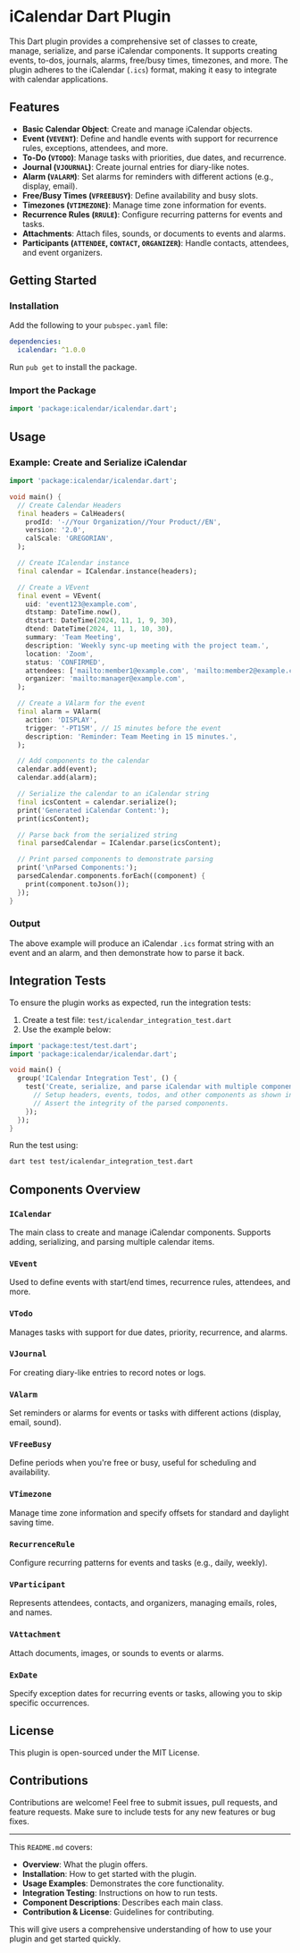 
# iCalendar Dart Plugin

This Dart plugin provides a comprehensive set of classes to create, manage, serialize, and parse iCalendar components. It supports creating events, to-dos, journals, alarms, free/busy times, timezones, and more. The plugin adheres to the iCalendar (`.ics`) format, making it easy to integrate with calendar applications.

## Features

- **Basic Calendar Object**: Create and manage iCalendar objects.
- **Event (`VEVENT`)**: Define and handle events with support for recurrence rules, exceptions, attendees, and more.
- **To-Do (`VTODO`)**: Manage tasks with priorities, due dates, and recurrence.
- **Journal (`VJOURNAL`)**: Create journal entries for diary-like notes.
- **Alarm (`VALARM`)**: Set alarms for reminders with different actions (e.g., display, email).
- **Free/Busy Times (`VFREEBUSY`)**: Define availability and busy slots.
- **Timezones (`VTIMEZONE`)**: Manage time zone information for events.
- **Recurrence Rules (`RRULE`)**: Configure recurring patterns for events and tasks.
- **Attachments**: Attach files, sounds, or documents to events and alarms.
- **Participants (`ATTENDEE`, `CONTACT`, `ORGANIZER`)**: Handle contacts, attendees, and event organizers.

## Getting Started

### Installation

Add the following to your `pubspec.yaml` file:

```yaml
dependencies:
  icalendar: ^1.0.0
```

Run `pub get` to install the package.

### Import the Package

```dart
import 'package:icalendar/icalendar.dart';
```

## Usage

### Example: Create and Serialize iCalendar

```dart
import 'package:icalendar/icalendar.dart';

void main() {
  // Create Calendar Headers
  final headers = CalHeaders(
    prodId: '-//Your Organization//Your Product//EN',
    version: '2.0',
    calScale: 'GREGORIAN',
  );

  // Create ICalendar instance
  final calendar = ICalendar.instance(headers);

  // Create a VEvent
  final event = VEvent(
    uid: 'event123@example.com',
    dtstamp: DateTime.now(),
    dtstart: DateTime(2024, 11, 1, 9, 30),
    dtend: DateTime(2024, 11, 1, 10, 30),
    summary: 'Team Meeting',
    description: 'Weekly sync-up meeting with the project team.',
    location: 'Zoom',
    status: 'CONFIRMED',
    attendees: ['mailto:member1@example.com', 'mailto:member2@example.com'],
    organizer: 'mailto:manager@example.com',
  );

  // Create a VAlarm for the event
  final alarm = VAlarm(
    action: 'DISPLAY',
    trigger: '-PT15M', // 15 minutes before the event
    description: 'Reminder: Team Meeting in 15 minutes.',
  );

  // Add components to the calendar
  calendar.add(event);
  calendar.add(alarm);

  // Serialize the calendar to an iCalendar string
  final icsContent = calendar.serialize();
  print('Generated iCalendar Content:');
  print(icsContent);

  // Parse back from the serialized string
  final parsedCalendar = ICalendar.parse(icsContent);

  // Print parsed components to demonstrate parsing
  print('\nParsed Components:');
  parsedCalendar.components.forEach((component) {
    print(component.toJson());
  });
}
```

### Output

The above example will produce an iCalendar `.ics` format string with an event and an alarm, and then demonstrate how to parse it back.

## Integration Tests

To ensure the plugin works as expected, run the integration tests:

1. Create a test file: `test/icalendar_integration_test.dart`
2. Use the example below:

```dart
import 'package:test/test.dart';
import 'package:icalendar/icalendar.dart';

void main() {
  group('ICalendar Integration Test', () {
    test('Create, serialize, and parse iCalendar with multiple components', () {
      // Setup headers, events, todos, and other components as shown in the usage example.
      // Assert the integrity of the parsed components.
    });
  });
}
```

Run the test using:

```bash
dart test test/icalendar_integration_test.dart
```

## Components Overview

### `ICalendar`

The main class to create and manage iCalendar components. Supports adding, serializing, and parsing multiple calendar items.

### `VEvent`

Used to define events with start/end times, recurrence rules, attendees, and more.

### `VTodo`

Manages tasks with support for due dates, priority, recurrence, and alarms.

### `VJournal`

For creating diary-like entries to record notes or logs.

### `VAlarm`

Set reminders or alarms for events or tasks with different actions (display, email, sound).

### `VFreeBusy`

Define periods when you're free or busy, useful for scheduling and availability.

### `VTimezone`

Manage time zone information and specify offsets for standard and daylight saving time.

### `RecurrenceRule`

Configure recurring patterns for events and tasks (e.g., daily, weekly).

### `VParticipant`

Represents attendees, contacts, and organizers, managing emails, roles, and names.

### `VAttachment`

Attach documents, images, or sounds to events or alarms.

### `ExDate`

Specify exception dates for recurring events or tasks, allowing you to skip specific occurrences.

## License

This plugin is open-sourced under the MIT License.

## Contributions

Contributions are welcome! Feel free to submit issues, pull requests, and feature requests. Make sure to include tests for any new features or bug fixes.

---

This `README.md` covers:
- **Overview**: What the plugin offers.
- **Installation**: How to get started with the plugin.
- **Usage Examples**: Demonstrates the core functionality.
- **Integration Testing**: Instructions on how to run tests.
- **Component Descriptions**: Describes each main class.
- **Contribution & License**: Guidelines for contributing.

This will give users a comprehensive understanding of how to use your plugin and get started quickly.
